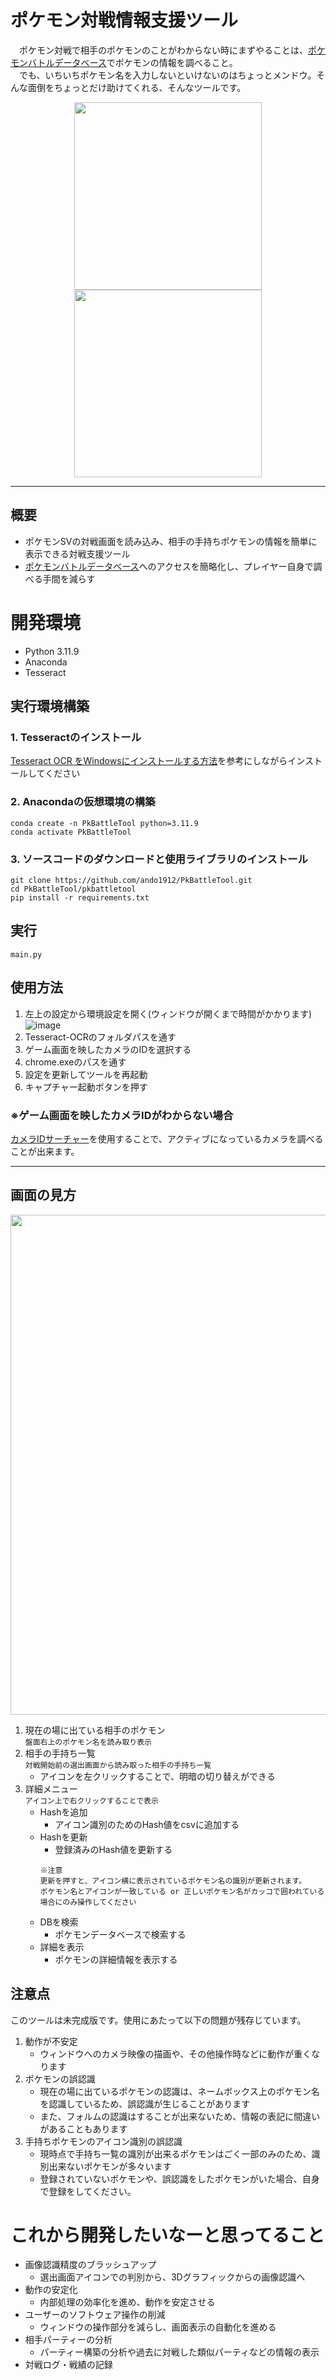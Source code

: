 # ポケモン対戦情報支援ツール
　ポケモン対戦で相手のポケモンのことがわからない時にまずやることは、[ポケモンバトルデータベース](https://sv.pokedb.tokyo/pokemon/list)でポケモンの情報を調べること。  
 　でも、いちいちポケモン名を入力しないといけないのはちょっとメンドウ。そんな面倒をちょっとだけ助けてくれる、そんなツールです。

<p align="center">
  <img height=300 src="https://github.com/user-attachments/assets/19b8a201-9267-4cc4-885e-21bf81c92a74">
  <img height=300 src="https://github.com/user-attachments/assets/19f7c956-88d9-4604-ac13-a6312bb74e84">
</p>


---
## 概要
- ポケモンSVの対戦画面を読み込み、相手の手持ちポケモンの情報を簡単に表示できる対戦支援ツール
- [ポケモンバトルデータベース](https://sv.pokedb.tokyo/ "ポケモンバトルデータベース")へのアクセスを簡略化し、プレイヤー自身で調べる手間を減らす

# 開発環境
- Python 3.11.9
- Anaconda
- Tesseract

## 実行環境構築
### 1. Tesseractのインストール
[Tesseract OCR をWindowsにインストールする方法](https://gammasoft.jp/blog/tesseract-ocr-install-on-windows/)を参考にしながらインストールしてください

### 2. Anacondaの仮想環境の構築
```console
conda create -n PkBattleTool python=3.11.9
conda activate PkBattleTool
```
### 3. ソースコードのダウンロードと使用ライブラリのインストール
```console
git clone https://github.com/ando1912/PkBattleTool.git
cd PkBattleTool/pkbattletool
pip install -r requirements.txt
```
## 実行
```concole
main.py
```

## 使用方法
1. 左上の設定から環境設定を開く(ウィンドウが開くまで時間がかかります)
   ![image](https://github.com/user-attachments/assets/46837574-427a-4ea8-8000-77314c891312)
3. Tesseract-OCRのフォルダパスを通す
4. ゲーム画面を映したカメラのIDを選択する
5. chrome.exeのパスを通す
6. 設定を更新してツールを再起動
7. キャプチャー起動ボタンを押す



### ※ゲーム画面を映したカメラIDがわからない場合
[カメラIDサーチャー](./Search_CameraID)を使用することで、アクティブになっているカメラを調べることが出来ます。

---
## 画面の見方
<p align="center">
  <img width=800 src=https://github.com/user-attachments/assets/db7f1b20-e29e-489b-a10b-03450a55d40b>
</p>

1. 現在の場に出ている相手のポケモン  
  ```盤面右上のポケモン名を読み取り表示```
2. 相手の手持ち一覧  
   ```対戦開始前の選出画面から読み取った相手の手持ち一覧```
   - アイコンを左クリックすることで、明暗の切り替えができる
3. 詳細メニュー  
   ```アイコン上で右クリックすることで表示```
   - Hashを追加
     - アイコン識別のためのHash値をcsvに追加する
   - Hashを更新
     -  登録済みのHash値を更新する  
       ```
       ※注意
       更新を押すと、アイコン横に表示されているポケモン名の識別が更新されます。
       ポケモン名とアイコンが一致している or 正しいポケモン名がカッコで囲われている場合にのみ操作してください
       ```
   - DBを検索
     - ポケモンデータベースで検索する
   - 詳細を表示
     - ポケモンの詳細情報を表示する


## 注意点
このツールは未完成版です。使用にあたって以下の問題が残存じています。
1. 動作が不安定
   - ウィンドウへのカメラ映像の描画や、その他操作時などに動作が重くなります
2. ポケモンの誤認識
   - 現在の場に出ているポケモンの認識は、ネームボックス上のポケモン名を認識しているため、誤認識が生じることがあります
   - また、フォルムの認識はすることが出来ないため、情報の表記に間違いがあることもあります
3. 手持ちポケモンのアイコン識別の誤認識
   - 現時点で手持ち一覧の識別が出来るポケモンはごく一部のみのため、識別出来ないポケモンが多々います
   - 登録されていないポケモンや、誤認識をしたポケモンがいた場合、自身で登録をしてください。

<!---

# 使用技術
## 画像認識
### [dHash方式によるポケモン画像判別](https://note.com/kaseki_mtg/n/n6df12de8981a "openCVでdHash方式のポケモン画像判別")
1. 相手の手持ち選出画面を切り抜く
2. 各ポケモンを切り抜く
3. 二値変換を行う
4. 9x8サイズにリサイズする
5. Hash値を求める
6. DBと照合し、Hash値が類似するポケモンを調べる

|選出画面|輪郭切り抜き|二値変換|リサイズ(9x8)|Hash|
|:-:|:-:|:-:|:-:|:-:|
|<img src="https://github.com/ando1912/PkBattleTool/assets/127027317/30ce9525-4554-4e40-b063-226407d6a881" width="200">|![240114002603_2](https://github.com/ando1912/PkBattleTool/assets/127027317/a826e125-efb6-41d9-a8da-c7a49d64efd1)|![240114002603_2](https://github.com/ando1912/PkBattleTool/assets/127027317/08b8d76e-cc4e-4967-9536-de007aba4036)|![20240409141105](https://github.com/ando1912/PkBattleTool/assets/127027317/60de3b37-128a-4ecd-9e67-92993ef7eeb6)|F0 28 B0 F1 E6 F0 F0 F1|

--->

# これから開発したいなーと思ってること
- 画像認識精度のブラッシュアップ
  - 選出画面アイコンでの判別から、3Dグラフィックからの画像認識へ
- 動作の安定化
  - 内部処理の効率化を進め、動作を安定させる
- ユーザーのソフトウェア操作の削減
  - ウィンドウの操作部分を減らし、画面表示の自動化を進める
- 相手パーティーの分析
  - パーティー構築の分析や過去に対戦した類似パーティなどの情報の表示
- 対戦ログ・戦績の記録
